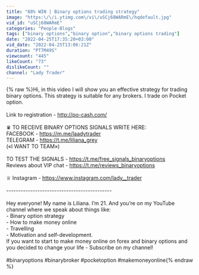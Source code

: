 ```yaml
---
title: "88% WIN | Binary options trading strategy"
image: "https:\/\/i.ytimg.com\/vi\/uSCj68WARmE\/hqdefault.jpg"
vid_id: "uSCj68WARmE"
categories: "People-Blogs"
tags: ["binary options","binary option","binary options trading"]
date: "2022-04-25T17:35:20+03:00"
vid_date: "2022-04-25T13:06:21Z"
duration: "PT7M49S"
viewcount: "445"
likeCount: "73"
dislikeCount: ""
channel: "Lady Trader"
---
```

{% raw %}Hi, in this video I will show you an effective strategy for trading binary options. This strategy is suitable for any brokers. I trade on Pocket option.<br /><br />Link to registration - <a rel="nofollow" target="blank" href="http://po-cash.com/">http://po-cash.com/</a><br /><br />♛ TO RECEIVE BINARY OPTIONS SIGNALS WRITE HERE:<br />FACEBOOK -  <a rel="nofollow" target="blank" href="https://m.me/laadytrader">https://m.me/laadytrader</a><br />TELEGRAM - <a rel="nofollow" target="blank" href="https://t.me/liliana_grey">https://t.me/liliana_grey</a><br />(«I WANT TO TEAM»)<br /><br />TO TEST THE SIGNALS - <a rel="nofollow" target="blank" href="https://t.me/free_signals_binaryoptions">https://t.me/free_signals_binaryoptions</a><br />Reviews about VIP chat - <a rel="nofollow" target="blank" href="https://t.me/reviews_binaryoptions">https://t.me/reviews_binaryoptions</a><br /><br />♕ Instagram -  <a rel="nofollow" target="blank" href="https://www.instagram.com/lady__trader">https://www.instagram.com/lady__trader</a><br /><br />--------------------------------------------<br /><br />Hey everyone! My name is Liliana. I’m 21. And you’re on my YouTube channel where we speak about things like:<br />- Binary option strategy<br />- How to make money online<br />- Travelling<br />- Motivation and self-development. <br />If you want to start to make money online on forex and binary options and you decided to change your life - Subscribe on my channel!<br /><br />#binaryoptions #binarybroker #pocketoption #makemoneyonline{% endraw %}
